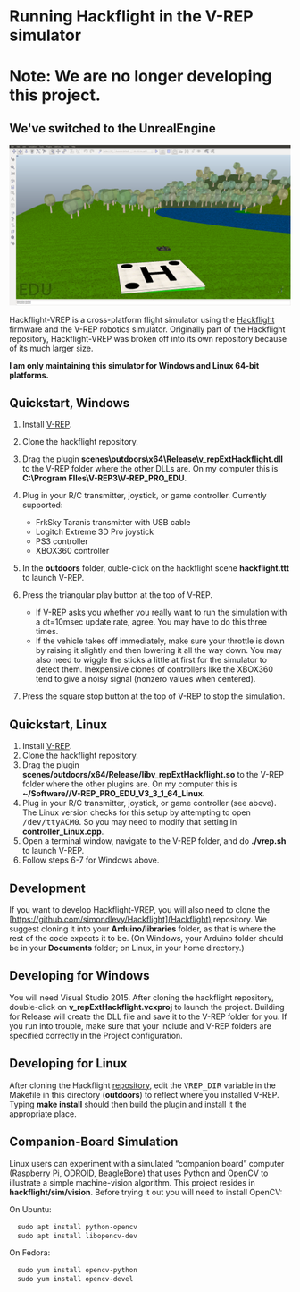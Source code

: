 # Running Hackflight in the V-REP simulator

# Note: We are no longer developing this project.  
## We've switched to the UnrealEngine

<img src="hackflight.png">

Hackflight-VREP is a cross-platform flight simulator using the 
[Hackflight](https://github.com/simondlevy/Hackflight) firmware and the
V-REP robotics simulator.  Originally part of the Hackflight repository,
Hackflight-VREP was broken off into its own repository because of its much
larger size.

<b>I am only maintaining this simulator for Windows and Linux 64-bit platforms.</b>

## Quickstart, Windows

1. Install <a href="http://www.coppeliarobotics.com/downloads.html">V-REP</a>.
2. Clone the hackflight repository.
3. Drag the plugin <b>scenes\outdoors\x64\Release\v_repExtHackflight.dll</b>
to the V-REP folder where the other DLLs are. On my computer this is
<b>C:\Program FIles\V-REP3\V-REP_PRO_EDU</b>.
4. Plug in your R/C transmitter, joystick, or game controller. Currently supported:

    * FrkSky Taranis transmitter with USB cable
    * Logitch Extreme 3D Pro joystick
    * PS3 controller
    * XBOX360 controller

5. In the <b>outdoors</b> folder, ouble-click on the hackflight scene <b>hackflight.ttt</b> 
to launch V-REP.
6. Press the triangular play button at the top of V-REP.
    * If V-REP asks you whether you really want to run the simulation with a dt=10msec
update rate, agree.  You may have to do this three times.
    * If the vehicle takes off immediately, make sure your throttle is down by
raising it slightly and then lowering it all the way down.  You may also need to wiggle
the sticks a little at first for the simulator to detect them.  Inexpensive clones of 
controllers like the XBOX360 tend to give a noisy signal (nonzero values when
centered).
7. Press the square stop button at the top of V-REP to stop the simulation.


## Quickstart, Linux

1. Install <a href="http://www.coppeliarobotics.com/downloads.html">V-REP</a>.
2. Clone the hackflight repository.
3. Drag the plugin <b>scenes/outdoors/x64/Release/libv_repExtHackflight.so</b>
to the V-REP folder where the other plugins are. On my computer this is
<b>~/Software//V-REP_PRO_EDU_V3_3_1_64_Linux</b>.
4. Plug in your R/C transmitter, joystick, or game controller (see above).  
The Linux version checks for this setup by attempting to open <tt>/dev/ttyACM0</tt>.  So you may need
to modify that setting in <b>controller_Linux.cpp</b>.
5. Open a terminal window, navigate to the V-REP folder, and do <b>./vrep.sh</b> to launch V-REP.
6. Follow steps 6-7 for Windows above.

## Development

If you want to develop Hackflight-VREP, you will also need to clone the [https://github.com/simondlevy/Hackflight](Hackflight)
repository.  We suggest cloning it into your <b>Arduino/libraries</b> folder, as that is where the rest of the code
expects it to be.  (On Windows, your Arduino folder should be in your <b>Documents</b> folder; on Linux, in your home
directory.)

## Developing for Windows

You will need Visual Studio 2015.  After cloning the hackflight repository,
double-click on <b>v_repExtHackflight.vcxproj</b> to launch the project.
Building for Release will create the DLL file and save it to the V-REP folder for you.
If you run into trouble, make sure that your include and V-REP folders are specified
correctly in the Project configuration.

## Developing for Linux

After cloning the Hackflight <a href="https://github.com/simdlevy/Hackflight">repository</a>, 
edit the <tt>VREP\_DIR</tt> variable in the Makefile in this directory
(<b>outdoors</b>) to reflect where you installed V-REP.  Typing <b>make
install</b> should then build the plugin and install it the appropriate place.

## Companion-Board Simulation

Linux users can experiment with a simulated &ldquo;companion board&rdquo; computer
(Raspberry Pi, ODROID, BeagleBone) that uses Python and OpenCV to illustrate a 
simple machine-vision algorithm.  This project resides in <b>hackflight/sim/vision</b>.
Before trying it out you will need to install OpenCV:  

On Ubuntu:
```
  sudo apt install python-opencv
  sudo apt install libopencv-dev
```


On Fedora:

```
  sudo yum install opencv-python
  sudo yum install opencv-devel
```


